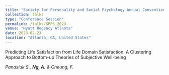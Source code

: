 ```yaml
---
title: "Society for Personality and Social Psychology Annual Convention 2023"
collection: talks
type: "Conference Session"
permalink: /talks/SPPS_2023
venue: "Hyatt Regency Atlanta"
date: 2023-02-23
location: "Atlanta, GA, United States"
---
```


Predicting Life Satisfaction from Life Domain Satisfaction: A Clustering Approach to Bottom-up Theories of Subjective Well-being

*Panasiuk S., **Ng, A.** & Cheung, F.*
